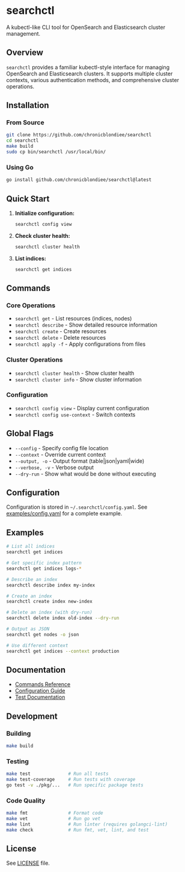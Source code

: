 # searchctl

A kubectl-like CLI tool for OpenSearch and Elasticsearch cluster management.

## Overview

`searchctl` provides a familiar kubectl-style interface for managing OpenSearch and Elasticsearch clusters. It supports multiple cluster contexts, various authentication methods, and comprehensive cluster operations.

## Installation

### From Source
```bash
git clone https://github.com/chronicblondiee/searchctl
cd searchctl
make build
sudo cp bin/searchctl /usr/local/bin/
```

### Using Go
```bash
go install github.com/chronicblondiee/searchctl@latest
```

## Quick Start

1. **Initialize configuration:**
   ```bash
   searchctl config view
   ```

2. **Check cluster health:**
   ```bash
   searchctl cluster health
   ```

3. **List indices:**
   ```bash
   searchctl get indices
   ```

## Commands

### Core Operations
- `searchctl get` - List resources (indices, nodes)
- `searchctl describe` - Show detailed resource information
- `searchctl create` - Create resources
- `searchctl delete` - Delete resources
- `searchctl apply -f` - Apply configurations from files

### Cluster Operations
- `searchctl cluster health` - Show cluster health
- `searchctl cluster info` - Show cluster information

### Configuration
- `searchctl config view` - Display current configuration
- `searchctl config use-context` - Switch contexts

## Global Flags

- `--config` - Specify config file location
- `--context` - Override current context  
- `--output, -o` - Output format (table|json|yaml|wide)
- `--verbose, -v` - Verbose output
- `--dry-run` - Show what would be done without executing

## Configuration

Configuration is stored in `~/.searchctl/config.yaml`. See [examples/config.yaml](examples/config.yaml) for a complete example.

## Examples

```bash
# List all indices
searchctl get indices

# Get specific index pattern
searchctl get indices logs-*

# Describe an index
searchctl describe index my-index

# Create an index
searchctl create index new-index

# Delete an index (with dry-run)
searchctl delete index old-index --dry-run

# Output as JSON
searchctl get nodes -o json

# Use different context
searchctl get indices --context production
```

## Documentation

- [Commands Reference](docs/commands.md)
- [Configuration Guide](docs/configuration.md)
- [Test Documentation](TEST_README.md)

## Development

### Building
```bash
make build
```

### Testing
```bash
make test              # Run all tests
make test-coverage     # Run tests with coverage
go test -v ./pkg/...   # Run specific package tests
```

### Code Quality
```bash
make fmt               # Format code
make vet               # Run go vet
make lint              # Run linter (requires golangci-lint)
make check             # Run fmt, vet, lint, and test
```

## License

See [LICENSE](LICENSE) file.